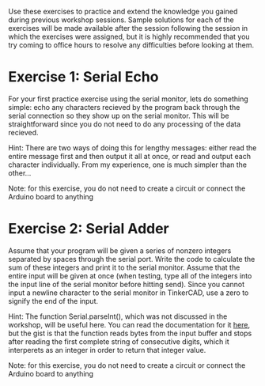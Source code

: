 Use these exercises to practice and extend the knowledge you gained during previous workshop sessions. Sample solutions for each of the exercises will be made available after the session following the session in which the exercises were assigned, but it is highly recommended that you try coming to office hours to resolve any difficulties before looking at them.

# Exercise 1: Serial Echo
For your first practice exercise using the serial monitor, lets do something simple: echo any characters recieved by the program back through the serial connection so they show up on the serial monitor. This will be straightforward since you do not need to do any processing of the data recieved.

Hint: There are two ways of doing this for lengthy messages: either read the entire message first and then output it all at once, or read and output each character individually. From my experience, one is much simpler than the other...

Note: for this exercise, you do not need to create a circuit or connect the Arduino board to anything

# Exercise 2: Serial Adder
Assume that your program will be given a series of nonzero integers separated by spaces through the serial port. Write the code to calculate the sum of these integers and print it to the serial monitor. Assume that the entire input will be given at once (when testing, type all of the integers into the input line of the serial monitor before hitting send). Since you cannot input a newline character to the serial monitor in TinkerCAD, use a zero to signify the end of the input.

Hint: The function Serial.parseInt(), which was not discussed in the workshop, will be useful here. You can read the documentation for it [here](https://www.arduino.cc/reference/en/language/functions/communication/serial/parseint/), but the gist is that the function reads bytes from the input buffer and stops after reading the first complete string of consecutive digits, which it interperets as an integer in order to return that integer value.

Note: for this exercise, you do not need to create a circuit or connect the Arduino board to anything
